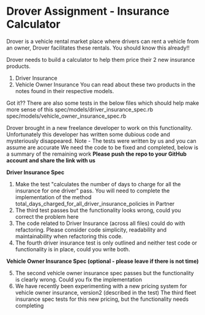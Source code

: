 # **Drover Assignment - Insurance Calculator**

Drover is a vehicle rental market place where drivers can rent a vehicle from an owner, Drover facilitates these rentals.
You should know this already!!

Drover needs to build a calculator to help them price their 2 new insurance products.
1. Driver Insurance
2. Vehicle Owner Insurance
You can read about these two products in the notes found in their respective models.

Got it?? There are also some tests in the below files which should help make more sense of this
spec/models/driver_insurance_spec.rb
spec/models/vehicle_owner_insurance_spec.rb

Drover brought in a new freelance developer to work on this functionality.
Unfortunately this developer has written some dubious code and mysteriously disappeared.
Note - The tests were written by us and you can assume are accurate
We need the code to be fixed and completed, below is a summary of the remaining work
**Please push the repo to your GitHub account and share the link with us**

**Driver Insurance Spec**

1. Make the test "calculates the number of days to charge for all the insurance for one driver" pass.
You will need to complete the implementation of the method total_days_charged_for_all_driver_insurance_policies in Partner
2. The third test passes but the functionality looks wrong, could you correct the problem here
3. The code related to Driver Insurance (across all files) could do with refactoring.
Please consider code simplicity, readability and maintainability when refactoring this code.
4. The fourth driver insurance test is only outlined and neither test code or functionality is in place, could you write both.

**Vehicle Owner Insurance Spec (optional - please leave if there is not time)**

5. The second vehicle owner insurance spec passes but the functionality is clearly wrong. Could you fix the implementation
6. We have recently been experimenting with a new pricing system for vehicle owner insurance, version2 (described in the test)
The third fleet insurance spec tests for this new pricing, but the functionality needs completing
